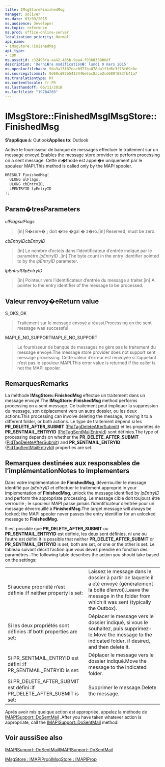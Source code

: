 ```yaml
---
title: IMsgStoreFinishedMsg
manager: soliver
ms.date: 03/09/2015
ms.audience: Developer
ms.topic: reference
ms.prod: office-online-server
localization_priority: Normal
api_name:
- IMsgStore.FinishedMsg
api_type:
- COM
ms.assetid: c32493fa-aa42-485b-9ea4-f93b835906df
description: 'Derni�re modification�: lundi 9 mars 2015'
ms.openlocfilehash: 9da9a13f87eac097fba078da1f1d6c3f78f69c0e
ms.sourcegitcommit: 9d60cd82b5413446e5bc8ace2cd689f683fb41a7
ms.translationtype: MT
ms.contentlocale: fr-FR
ms.lasthandoff: 06/11/2018
ms.locfileid: "19784260"
---
```

# <a name="imsgstorefinishedmsg"></a><span data-ttu-id="7b0da-103">IMsgStore::FinishedMsg</span><span class="sxs-lookup"><span data-stu-id="7b0da-103">IMsgStore::FinishedMsg</span></span>

  
  
<span data-ttu-id="7b0da-104">**S’applique à**: Outlook</span><span class="sxs-lookup"><span data-stu-id="7b0da-104">**Applies to**: Outlook</span></span> 
  
<span data-ttu-id="7b0da-105">Active le fournisseur de banque de messages effectuer le traitement sur un message envoyé.</span><span class="sxs-lookup"><span data-stu-id="7b0da-105">Enables the message store provider to perform processing on a sent message.</span></span> <span data-ttu-id="7b0da-106">Cette m�thode est appel�e uniquement par le spouleur MAPI.</span><span class="sxs-lookup"><span data-stu-id="7b0da-106">This method is called only by the MAPI spooler.</span></span>
  
```cpp
HRESULT FinishedMsg(
  ULONG ulFlags,
  ULONG cbEntryID,
  LPENTRYID lpEntryID
);
```

## <a name="parameters"></a><span data-ttu-id="7b0da-107">Param�tres</span><span class="sxs-lookup"><span data-stu-id="7b0da-107">Parameters</span></span>

 <span data-ttu-id="7b0da-108">_ulFlags_</span><span class="sxs-lookup"><span data-stu-id="7b0da-108">_ulFlags_</span></span>
  
> <span data-ttu-id="7b0da-109">[in] R�serv� ; doit �tre �gal � z�ro.</span><span class="sxs-lookup"><span data-stu-id="7b0da-109">[in] Reserved; must be zero.</span></span>
    
 <span data-ttu-id="7b0da-110">_cbEntryID_</span><span class="sxs-lookup"><span data-stu-id="7b0da-110">_cbEntryID_</span></span>
  
> <span data-ttu-id="7b0da-111">[in] Le nombre d’octets dans l’identificateur d’entrée indiqué par le paramètre _lpEntryID_ .</span><span class="sxs-lookup"><span data-stu-id="7b0da-111">[in] The byte count in the entry identifier pointed to by the  _lpEntryID_ parameter.</span></span> 
    
 <span data-ttu-id="7b0da-112">_lpEntryID_</span><span class="sxs-lookup"><span data-stu-id="7b0da-112">_lpEntryID_</span></span>
  
> <span data-ttu-id="7b0da-113">[in] Pointeur vers l’identificateur d’entrée du message à traiter.</span><span class="sxs-lookup"><span data-stu-id="7b0da-113">[in] A pointer to the entry identifier of the message to be processed.</span></span>
    
## <a name="return-value"></a><span data-ttu-id="7b0da-114">Valeur renvoy�e</span><span class="sxs-lookup"><span data-stu-id="7b0da-114">Return value</span></span>

<span data-ttu-id="7b0da-115">S_OK</span><span class="sxs-lookup"><span data-stu-id="7b0da-115">S_OK</span></span> 
  
> <span data-ttu-id="7b0da-116">Traitement sur le message envoyé a réussi.</span><span class="sxs-lookup"><span data-stu-id="7b0da-116">Processing on the sent message was successful.</span></span>
    
<span data-ttu-id="7b0da-117">MAPI_E_NO_SUPPORT</span><span class="sxs-lookup"><span data-stu-id="7b0da-117">MAPI_E_NO_SUPPORT</span></span> 
  
> <span data-ttu-id="7b0da-118">Le fournisseur de banque de messages ne gère pas le traitement du message envoyé.</span><span class="sxs-lookup"><span data-stu-id="7b0da-118">The message store provider does not support sent message processing.</span></span> <span data-ttu-id="7b0da-119">Cette valeur d’erreur est renvoyée si l’appelant n’est pas le spouleur MAPI.</span><span class="sxs-lookup"><span data-stu-id="7b0da-119">This error value is returned if the caller is not the MAPI spooler.</span></span>
    
## <a name="remarks"></a><span data-ttu-id="7b0da-120">Remarques</span><span class="sxs-lookup"><span data-stu-id="7b0da-120">Remarks</span></span>

<span data-ttu-id="7b0da-121">La méthode **IMsgStore::FinishedMsg** effectue un traitement dans un message envoyé.</span><span class="sxs-lookup"><span data-stu-id="7b0da-121">The **IMsgStore::FinishedMsg** method performs processing on a sent message.</span></span> <span data-ttu-id="7b0da-122">Ce traitement peut impliquer la suppression du message, son déplacement vers un autre dossier, ou les deux actions.</span><span class="sxs-lookup"><span data-stu-id="7b0da-122">This processing can involve deleting the message, moving it to a different folder, or both actions.</span></span> <span data-ttu-id="7b0da-123">Le type de traitement dépend si les **PR_DELETE_AFTER_SUBMIT** ([PidTagDeleteAfterSubmit](pidtagdeleteaftersubmit-canonical-property.md)) et les propriétés de **PR_SENTMAIL_ENTRYID** ([PidTagSentMailEntryId](pidtagsentmailentryid-canonical-property.md)) sont définies.</span><span class="sxs-lookup"><span data-stu-id="7b0da-123">The type of processing depends on whether the **PR_DELETE_AFTER_SUBMIT** ([PidTagDeleteAfterSubmit](pidtagdeleteaftersubmit-canonical-property.md)) and **PR_SENTMAIL_ENTRYID** ([PidTagSentMailEntryId](pidtagsentmailentryid-canonical-property.md)) properties are set.</span></span> 
  
## <a name="notes-to-implementers"></a><span data-ttu-id="7b0da-124">Remarques destinées aux responsables de l’implémentation</span><span class="sxs-lookup"><span data-stu-id="7b0da-124">Notes to implementers</span></span>

<span data-ttu-id="7b0da-125">Dans votre implémentation de **FinishedMsg**, déverrouiller le message identifié par _lpEntryID_ et effectuer le traitement approprié.</span><span class="sxs-lookup"><span data-stu-id="7b0da-125">In your implementation of **FinishedMsg**, unlock the message identified by  _lpEntryID_ and perform the appropriate processing.</span></span> <span data-ttu-id="7b0da-126">Le message cible doit toujours être verrouillé ; le spouleur MAPI passe jamais l’identificateur d’entrée pour un message déverrouillé à **FinishedMsg**.</span><span class="sxs-lookup"><span data-stu-id="7b0da-126">The target message will always be locked; the MAPI spooler never passes the entry identifier for an unlocked message to **FinishedMsg**.</span></span>
  
<span data-ttu-id="7b0da-127">Il est possible que **PR_DELETE_AFTER_SUBMIT** ou **PR_SENTMAIL_ENTRYID** est définie, les deux sont définies, ni une ou l’autre est défini.</span><span class="sxs-lookup"><span data-stu-id="7b0da-127">It is possible that neither **PR_DELETE_AFTER_SUBMIT** or **PR_SENTMAIL_ENTRYID** is set, both are set, or one or the other is set.</span></span> <span data-ttu-id="7b0da-128">Le tableau suivant décrit l’action que vous devez prendre en fonction des paramètres :</span><span class="sxs-lookup"><span data-stu-id="7b0da-128">The following table describes the action you should take based on the settings:</span></span> 
  
|||
|:-----|:-----|
|<span data-ttu-id="7b0da-129">Si aucune propriété n’est définie :</span><span class="sxs-lookup"><span data-stu-id="7b0da-129">If neither property is set:</span></span>  <br/> |<span data-ttu-id="7b0da-130">Laissez le message dans le dossier à partir de laquelle il a été envoyé (généralement la boîte d’envoi).</span><span class="sxs-lookup"><span data-stu-id="7b0da-130">Leave the message in the folder from which it was sent (typically the Outbox).</span></span>  <br/> |
|<span data-ttu-id="7b0da-131">Si les deux propriétés sont définies :</span><span class="sxs-lookup"><span data-stu-id="7b0da-131">If both properties are set:</span></span>  <br/> |<span data-ttu-id="7b0da-132">Déplacer le message vers le dossier indiqué, si vous le souhaitez, puis supprimez-le.</span><span class="sxs-lookup"><span data-stu-id="7b0da-132">Move the message to the indicated folder, if desired, and then delete it.</span></span>  <br/> |
|<span data-ttu-id="7b0da-133">Si PR_SENTMAIL_ENTRYID est défini :</span><span class="sxs-lookup"><span data-stu-id="7b0da-133">If PR_SENTMAIL_ENTRYID is set:</span></span>  <br/> |<span data-ttu-id="7b0da-134">Déplacer le message vers le dossier indiqué.</span><span class="sxs-lookup"><span data-stu-id="7b0da-134">Move the message to the indicated folder.</span></span>  <br/> |
|<span data-ttu-id="7b0da-135">Si PR_DELETE_AFTER_SUBMIT est défini :</span><span class="sxs-lookup"><span data-stu-id="7b0da-135">If PR_DELETE_AFTER_SUBMIT is set:</span></span>  <br/> |<span data-ttu-id="7b0da-136">Supprimer le message.</span><span class="sxs-lookup"><span data-stu-id="7b0da-136">Delete the message.</span></span>  <br/> |
   
<span data-ttu-id="7b0da-137">Après avoir mis quelque action est appropriée, appelez la méthode de [IMAPISupport::DoSentMail](imapisupport-dosentmail.md) .</span><span class="sxs-lookup"><span data-stu-id="7b0da-137">After you have taken whatever action is appropriate, call the [IMAPISupport::DoSentMail](imapisupport-dosentmail.md) method.</span></span> 
  
## <a name="see-also"></a><span data-ttu-id="7b0da-138">Voir aussi</span><span class="sxs-lookup"><span data-stu-id="7b0da-138">See also</span></span>



[<span data-ttu-id="7b0da-139">IMAPISupport::DoSentMail</span><span class="sxs-lookup"><span data-stu-id="7b0da-139">IMAPISupport::DoSentMail</span></span>](imapisupport-dosentmail.md)
  
[<span data-ttu-id="7b0da-140">IMsgStore : IMAPIProp</span><span class="sxs-lookup"><span data-stu-id="7b0da-140">IMsgStore : IMAPIProp</span></span>](imsgstoreimapiprop.md)


